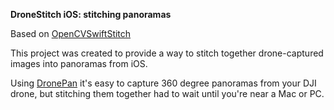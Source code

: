 __DroneStitch iOS: stitching panoramas__  

Based on [OpenCVSwiftStitch](http://github.com/foundry/OpenCVSwiftStitch) 

This project was created to provide a way to stitch together drone-captured images into panoramas from iOS.

Using [DronePan](https://github.com/dbaldwin/DronePan) it's easy to capture 360 degree panoramas from your DJI drone, but stitching them together had to wait until you're near a Mac or PC.

